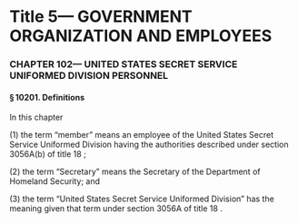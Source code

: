 
# Title 5— GOVERNMENT ORGANIZATION AND EMPLOYEES
### CHAPTER 102— UNITED STATES SECRET SERVICE UNIFORMED DIVISION PERSONNEL
#### § 10201. Definitions

In this chapter

(1) the term “member” means an employee of the United States Secret Service Uniformed Division having the authorities described under section 3056A(b) of title 18 ;

(2) the term “Secretary” means the Secretary of the Department of Homeland Security; and

(3) the term “United States Secret Service Uniformed Division” has the meaning given that term under section 3056A of title 18 .

